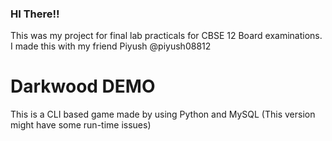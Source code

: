 ### HI There!!
This was my project for final lab practicals for CBSE 12 Board examinations.
I made this with my friend Piyush @piyush08812

# Darkwood DEMO
This is a CLI based game made by using Python and MySQL
(This version might have some run-time issues)
